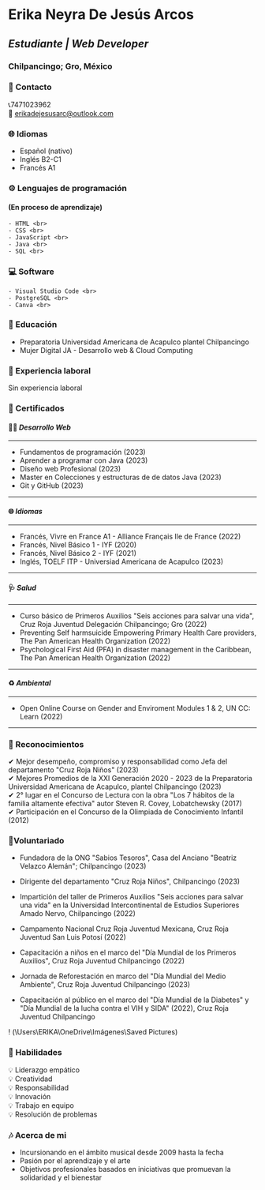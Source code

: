 # **Erika Neyra De Jesús Arcos**
## ***Estudiante | Web Developer***
### Chilpancingo; Gro, México

### 🔔 Contacto
📞7471023962 <br>
📩 erikadejesusarc@outlook.com <br>

### 🌐 Idiomas
- Español (nativo) <br>
- Inglés B2-C1 <br>
- Francés A1 <br>

### ⚙ Lenguajes de programación 
#### (En proceso de aprendizaje) <br>
```
- HTML <br>
- CSS <br>
- JavaScript <br>
- Java <br>
- SQL <br>
```

### 💻 Software
```
- Visual Studio Code <br>
- PostgreSQL <br>
- Canva <br>
```

### 🧮 Educación 
- Preparatoria Universidad Americana de Acapulco plantel Chilpancingo <br>
- Mujer Digital JA - Desarrollo web & Cloud Computing <br>

### 📌 Experiencia laboral
Sin experiencia laboral 

### 📜 Certificados 
#### 👩‍💻 *Desarrollo Web*
---
- Fundamentos de programación (2023) <br>
- Aprender a programar con Java (2023) <br>
- Diseño web Profesional (2023) <br>
- Master en Colecciones y estructuras de de datos Java (2023) <br>
- Git y GitHub (2023) <br>
---

#### 🌐 *Idiomas*
---
- Francés, Vivre en France A1 - Alliance Français Ile de France (2022) <br>
- Francés, Nivel Básico 1 - IYF (2020) <br>
- Francés, Nivel Básico 2 - IYF (2021) <br>
- Inglés, TOELF ITP - Universiad Americana de Acapulco (2023) <br>
---

#### 🩺 *Salud*
---
- Curso básico de Primeros Auxilios "Seis acciones para salvar una vida", Cruz Roja Juventud Delegación Chilpancingo; Gro (2022) <br>
- Preventing Self harmsuicide Empowering Primary Health Care providers, The Pan American Health Organization (2022) <br>
- Psychological First Aid (PFA) in disaster management in the Caribbean, The Pan American Health Organization (2022) <br>
---

#### ♻ *Ambiental* 
---
- Open Online Course on Gender and Enviroment Modules 1 & 2, UN CC: Learn (2022)
---

### 🥇 Reconocimientos

✔ Mejor desempeño, compromiso y responsabilidad como Jefa del departamento "Cruz Roja Niños" (2023) <br>
✔ Mejores Promedios de la XXI Generación 2020 - 2023 de la Preparatoria Universidad Americana de Acapulco, plantel Chilpancingo (2023) <br>
✔ 2° lugar en el Concurso de Lectura con la obra "Los 7 hábitos de la familia altamente efectiva" autor Steven R. Covey, Lobatchewsky (2017) <br>
✔ Participación en el Concurso de la Olimpiada de Conocimiento Infantil (2012) <br>

### 🤝Voluntariado
- Fundadora de la ONG "Sabios Tesoros", Casa del Anciano "Beatriz Velazco Alemán"; Chilpancingo (2023) <br>

- Dirigente del departamento "Cruz Roja Niños", Chilpancingo (2023) <br>

- Impartición del taller de Primeros Auxilios "Seis acciones para salvar una vida" en la Universidad Intercontinental de Estudios Superiores Amado Nervo, Chilpancingo (2022) <br>

- Campamento Nacional Cruz Roja Juventud Mexicana, Cruz Roja Juventud San Luis Potosí (2022) <br>

- Capacitación a niños en el marco del "Día Mundial de los Primeros Auxilios", Cruz Roja Juventud Chilpancingo (2022) <br>

- Jornada de Reforestación en marco del "Día Mundial del Medio Ambiente", Cruz Roja Juventud Chilpancingo (2023) <br>

- Capacitación al público en el marco del "Día Mundial de la Diabetes" y "Día Mundial de la lucha contra el VIH y SIDA" (2022), Cruz Roja Juventud Chilpancingo <br>

! (\Users\ERIKA\OneDrive\Imágenes\Saved Pictures)


### 💪 Habilidades
💡 Liderazgo empático <br>
💡 Creatividad <br>
💡 Responsabilidad <br>
💡 Innovación <br>
💡 Trabajo en equipo <br>
💡 Resolución de problemas <br>


### 🎶 Acerca de mi
- Incursionando en el ámbito musical desde 2009 hasta la fecha <br>
- Pasión por el aprendizaje y el arte <br>
- Objetivos profesionales basados en iniciativas que promuevan la solidaridad y el bienestar <br>
